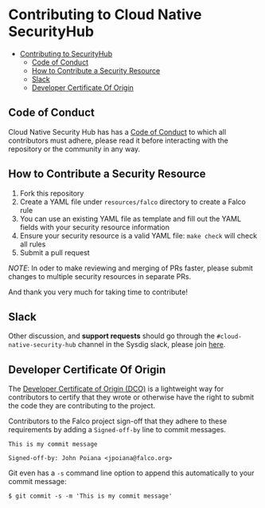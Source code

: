 # Contributing to Cloud Native SecurityHub

- [Contributing to SecurityHub](#contributing-to-securityhub)
  - [Code of Conduct](#code-of-conduct)
  - [How to Contribute a Security Resource](#how-to-contribute-a-security-resource)
  - [Slack](#slack)
  - [Developer Certificate Of Origin](#developer-certificate-of-origin)

## Code of Conduct

Cloud Native Security Hub has has a [Code of Conduct](CODE_OF_CONDUCT.md)
to which all contributors must adhere, please read it before interacting with
the repository or the community in any way.

## How to Contribute a Security Resource

1. Fork this repository
2. Create a YAML file under `resources/falco` directory to create a Falco rule
3. You can use an existing YAML file as template and fill out the YAML fields
   with your security resource information
4. Ensure your security resource is a valid YAML file: `make check` will check all rules
5. Submit a pull request

*NOTE*: In oder to make reviewing and merging of PRs faster, please submit
changes to multiple security resources in separate PRs.

And thank you very much for taking time to contribute!

## Slack

Other discussion, and **support requests** should go through the
`#cloud-native-security-hub` channel in the Sysdig slack, please join
[here](https://slack.sysdig.com).

## Developer Certificate Of Origin

The [Developer Certificate of Origin (DCO)](https://developercertificate.org/)
is a lightweight way for contributors to certify that they wrote or otherwise
have the right to submit the code they are contributing to the project.

Contributors to the Falco project sign-off that they adhere to these
requirements by adding a `Signed-off-by` line to commit messages.

```
This is my commit message

Signed-off-by: John Poiana <jpoiana@falco.org>
```

Git even has a `-s` command line option to append this automatically to your commit message:

```
$ git commit -s -m 'This is my commit message'
```

